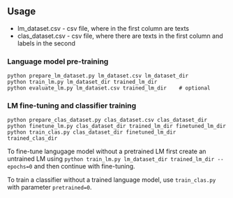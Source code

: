 ## Usage
* lm_dataset.csv - csv file, where in the first column are texts
* clas_dataset.csv - csv file, where there are texts in the first column and labels in the second

### Language model pre-training
```
python prepare_lm_dataset.py lm_dataset.csv lm_dataset_dir
python train_lm.py lm_dataset_dir trained_lm_dir
python evaluate_lm.py lm_dataset.csv trained_lm_dir    # optional
```

### LM fine-tuning and classifier training 
```
python prepare_clas_dataset.py clas_dataset.csv clas_dataset_dir
python finetune_lm.py clas_dataset_dir trained_lm_dir finetuned_lm_dir
python train_clas.py clas_dataset_dir finetuned_lm_dir trained_clas_dir
```

To fine-tune langugage model without a pretrained LM first create an untrained LM using
`python train_lm.py lm_dataset_dir trained_lm_dir --epochs=0` and then continue with fine-tuning.

To train a classifier without a trained language model, use `train_clas.py` with parameter
`pretrained=0`.